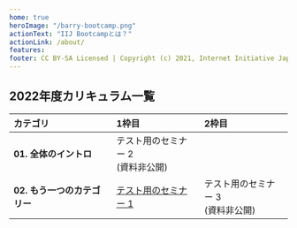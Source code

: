 ```yaml
---
home: true
heroImage: "/barry-bootcamp.png"
actionText: "IIJ Bootcampとは？"
actionLink: /about/
features:
footer: CC BY-SA Licensed | Copyright (c) 2021, Internet Initiative Japan Inc.
---
```


## 2022年度カリキュラム一覧

<!-- BOOTCAMP-LGW BEGIN LESSONS TABLE -->
| カテゴリ | 1枠目 | 2枠目 |
| :-- | :-- | :-- |
| **01. 全体のイントロ** | テスト用のセミナー 2<br>(資料非公開) |
| **02. もう一つのカテゴリー** | [テスト用のセミナー 1](https://github.com/bootcamp/resource1) | テスト用のセミナー 3<br>(資料非公開) |
<!-- BOOTCAMP-LGW END LESSONS TABLE -->
